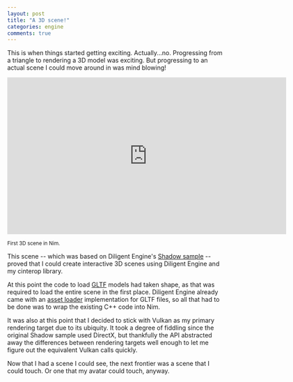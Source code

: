 ```yaml
---
layout: post
title: "A 3D scene!"
categories: engine
comments: true
---
```


This is when things started getting exciting. Actually...no. Progressing from a triangle to rendering a 3D model was exciting. But progressing to an actual scene I could move around in was mind blowing!

<iframe
    width="641"
    height="360"
    src="https://www.youtube.com/embed/gwUIK8cTtAU"
    title="First scene"
    frameborder="0"
    allow="picture-in-picture"
    allowfullscreen>
</iframe>

<sup>First 3D scene in Nim.</sup>

This scene -- which was based on Diligent Engine's [Shadow sample](https://github.com/DiligentGraphics/DiligentSamples/tree/master/Samples/Shadows) -- proved that I could create interactive 3D scenes using Diligent Engine and my cinterop library.

At this point the code to load [GLTF](https://www.khronos.org/gltf/) models had taken shape, as that was required to load the entire scene in the first place. Diligent Engine already came with an [asset loader](https://github.com/DiligentGraphics/DiligentTools/tree/master/AssetLoader) implementation for GLTF files, so all that had to be done was to wrap the existing C++ code into Nim.

It was also at this point that I decided to stick with Vulkan as my primary rendering target due to its ubiquity. It took a degree of fiddling since the original Shadow sample used DirectX, but thankfully the API abstracted away the differences between rendering targets well enough to let me figure out the equivalent Vulkan calls quickly.

Now that I had a scene I could see, the next frontier was a scene that I could touch. Or one that my avatar could touch, anyway.
